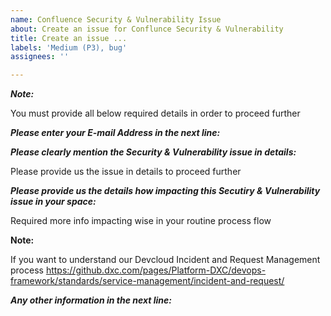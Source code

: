 ```yaml
---
name: Confluence Security & Vulnerability Issue
about: Create an issue for Conflunce Security & Vulnerability
title: Create an issue ...
labels: 'Medium (P3), bug'
assignees: ''

---
```


***Note:***

You must provide all below required details in order to proceed further

***Please enter your E-mail Address in the next line:***





***Please clearly mention the Security & Vulnerability issue in details:***

Please provide us the issue in details to proceed further




***Please provide us the details how impacting this Secutiry & Vulnerability issue in your space:***

Required more info impacting wise in your routine process flow




**Note:** 

If you want to understand our Devcloud Incident and Request Management process https://github.dxc.com/pages/Platform-DXC/devops-framework/standards/service-management/incident-and-request/


***Any other information in the next line:***
